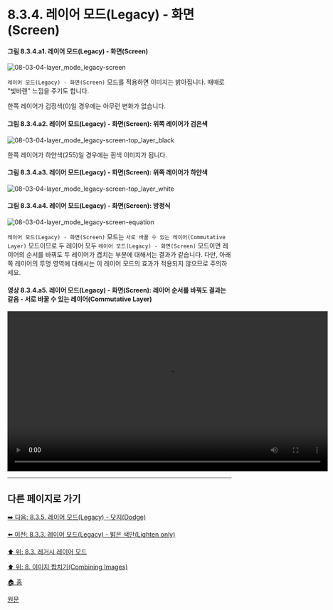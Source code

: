 # 8.3.4. 레이어 모드(Legacy) - 화면(Screen)
#### 그림 8.3.4.a1. 레이어 모드(Legacy) - 화면(Screen)
![08-03-04-layer_mode_legacy-screen](https://github.com/wonder13662/gimp/assets/15767104/f14d8b75-f9a3-4d30-89bf-ffd6645f46fc)

`레이어 모드(Legacy) - 화면(Screen)` 모드를 적용하면 이미지는 밝아집니다. 때때로 "빛바랜" 느낌을 주기도 합니다.

한쪽 레이어가 검정색(0)일 경우에는 아무런 변화가 없습니다.
#### 그림 8.3.4.a2. 레이어 모드(Legacy) - 화면(Screen): 위쪽 레이어가 검은색
![08-03-04-layer_mode_legacy-screen-top_layer_black](https://github.com/wonder13662/gimp/assets/15767104/fe4d32d8-2cc1-40ee-9b84-0c2cc31e45c3)

한쪽 레이어가 하얀색(255)일 경우에는 흰색 이미지가 됩니다.
#### 그림 8.3.4.a3. 레이어 모드(Legacy) - 화면(Screen): 위쪽 레이어가 하얀색
![08-03-04-layer_mode_legacy-screen-top_layer_white](https://github.com/wonder13662/gimp/assets/15767104/c1889e51-3e8d-4134-8892-40671ba9c6e0)

#### 그림 8.3.4.a4. 레이어 모드(Legacy) - 화면(Screen): 방정식
![08-03-04-layer_mode_legacy-screen-equation](https://github.com/wonder13662/gimp/assets/15767104/5b476948-7ddb-4b3b-a2ed-6ee5349f9783)

`레이어 모드(Legacy) - 화면(Screen)` 모드는 `서로 바꿀 수 있는 레이어(Commutative Layer)` 모드이므로 두 레이어 모두 `레이어 모드(Legacy) - 화면(Screen)` 모드이면 레이어의 순서를 바꿔도 두 레이어가 겹치는 부분에 대해서는 결과가 같습니다. 다만, 아래쪽 레이어의 투명 영역에 대해서는 이 레이어 모드의 효과가 적용되지 않으므로 주의하세요.

#### 영상 8.3.4.a5. 레이어 모드(Legacy) - 화면(Screen): 레이어 순서를 바꿔도 결과는 같음 - 서로 바꿀 수 있는 레이어(Commutative Layer)
<video controls="controls" width="720" src="https://github.com/wonder13662/gimp/assets/15767104/761fb942-53b2-44fb-95c2-240b088b5ed2"></video>

***

## 다른 페이지로 가기
[➡️ 다음: 8.3.5. 레이어 모드(Legacy) - 닷지(Dodge)](./08-03-legacy-layer-modesx-05-lighten_layer_mode-dodge.md)

[⬅️ 이전: 8.3.3. 레이어 모드(Legacy) - 밝은 색만(Lighten only)](./08-03-legacy-layer-modesx-03-lighten_layer_mode-ligthen_only.md)

[⬆️ 위: 8.3. 레거시 레이어 모드](./08-03-legacy-layer-modes.md)

[⬆️ 위: 8. 이미지 합치기(Combining Images)](./08-00-combining-images.md)

[🏠 홈](./00-home.md)

[원문](https://docs.gimp.org/2.10/ko/gimp-concepts-layer-modes-legacy.html)